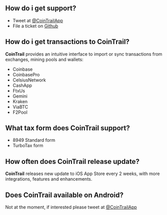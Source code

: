 ## How do i get support?

- Tweet at [@CoinTrailApp](http://twitter.com/CoinTrailApp)
- File a ticket on [Github](https://github.com/CoinTrailApp/TaxCalculator)

## How do i get transactions to CoinTrail?

**CoinTrail** provides an intuitive interface to import or sync transactions from exchanges, mining pools and wallets:

- Coinbase
- CoinbasePro
- CelsiusNetwork
- CashApp
- FtxUs
- Gemini
- Kraken
- ViaBTC
- F2Pool

## What tax form does CoinTrail support?

- 8949 Standard form
- TurboTax form

## How often does CoinTrail release update?

**CoinTrail** releases new update to iOS App Store every 2 weeks, with more integrations, features and enhancements.

## Does CoinTrail available on Android?

Not at the moment, if interested please tweet at [@CoinTrailApp](http://twitter.com/CoinTrailApp)
